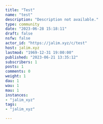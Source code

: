 ```yaml
---
title: "Test" 
name: "test"
description: "Description not available."
type: community
date: "2023-06-28 15:18:11"
draft: false
nsfw: false
actor_id: "https://jalim.xyz/c/test"
host: jalim.xyz
lastmod: "1969-12-31 19:00:00"
published: "2023-06-21 13:35:12"
subscribers: 1
posts: 1
comments: 0
weight: 1
dau: 1
wau: 1
mau: 1
instances:
- "jalim_xyz"
tags: 
- "jalim_xyz"

---
```

